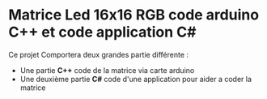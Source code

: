 # Matrice Led 16x16 RGB code arduino C++ et code application C#

Ce projet Comportera deux grandes partie différente :

* Une partie **C++** code de la matrice via carte arduino
* Une deuxième partie **C#** code d'une application pour aider a coder la matrice
